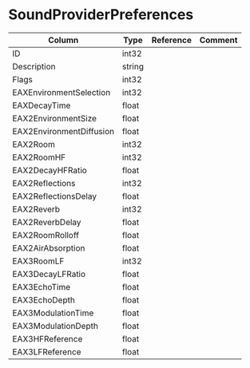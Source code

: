 # SoundProviderPreferences

| Column | Type | Reference | Comment |
|--------|------|-----------|---------|
|ID|int32|||
|Description|string|||
|Flags|int32|||
|EAXEnvironmentSelection|int32|||
|EAXDecayTime|float|||
|EAX2EnvironmentSize|float|||
|EAX2EnvironmentDiffusion|float|||
|EAX2Room|int32|||
|EAX2RoomHF|int32|||
|EAX2DecayHFRatio|float|||
|EAX2Reflections|int32|||
|EAX2ReflectionsDelay|float|||
|EAX2Reverb|int32|||
|EAX2ReverbDelay|float|||
|EAX2RoomRolloff|float|||
|EAX2AirAbsorption|float|||
|EAX3RoomLF|int32|||
|EAX3DecayLFRatio|float|||
|EAX3EchoTime|float|||
|EAX3EchoDepth|float|||
|EAX3ModulationTime|float|||
|EAX3ModulationDepth|float|||
|EAX3HFReference|float|||
|EAX3LFReference|float|||
